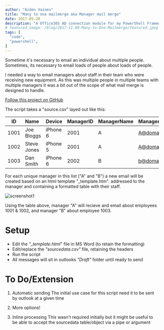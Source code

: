 ```yaml
---
author: "Aiden Vaines"
title: "Many to one mailmerge aka Manager mail merge"
date: 2017-05-28
description: "A Office365 AD connection module for my PowerShell Framework"
# featured_image: /blog/2017-11-09-Many-to-One-Mailmerge/featured.jpeg
tags: [
  "code",
  "powershell",
]
---
```


Sometime it's necessary to email an individual about multiple people. Sometimes, its necessary to email loads of people about loads of people.

I needed a way to email managers about staff in their team who were receiving new equipment. As this was multiple people in multiple teams with multiple managers it was a bit out of the scope of what mail merge is designed to handle.

[Follow this project on GitHub](https://github.com/n3rden/Random-Powershell-Scripts/tree/master/Start-ManagerMailMerge)


The script takes a "source.csv" layed out like this:

| ID | Name | Device | ManagerID | ManagerName | ManagerEmail |
|---|:---|:---|:---|:---|:---|
| 1001 | Joe Bloggs | iPhone 6 | 2001 | A | A@domain.com |
| 1002 | Steve Jones | iPhone 5 | 2001 | A | A@domain.com |
| 1003 | Dan Smith | iPhone 6 | 2002 | B | b@domain.com |


For each unique manager in this list ("A" and "B") a new email will be created based on an html template "_template.htm". addressed to the manager and containing a formatted table with their staff.

![screenshot1](/blog/2017-11-09-Many-to-One-Mailmerge/managermailmerge_1.PNG)

Using the table above, manager "A" will recieve and email about employees 1001 & 1002, and manager "B" about employee 1003. 


# Setup

* Edit the *"_template.html*" file in MS Word (to retain the formatting)
* Edit/replace the *"sourcedata.csv"* file, retaining the headers
* Run the script
* All messages will sit in outlooks *"Draft"* folder until ready to send


# To Do/Extension
1) Automatic sending
    The initial use case for this script need it to be sent by outlook at a given time

2) More options!

3) Inline processing
    This wasn't required initially but it might be useful to be able to accept the sourcedata table/object via a pipe or argument
